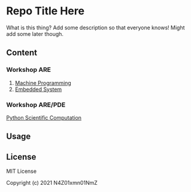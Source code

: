 # Repo Title Here

What is this thing? Add some description so that everyone knows! Might add some later though.

## Content

### Workshop ARE

1. [Machine Programming](./01-machine-programming)
2. [Embedded System](./02-embedded-system)

### Workshop ARE/PDE

[Python Scientific Computation](./03-python-scientific-computation)

## Usage

## License

MIT License

Copyright (c) 2021 N4Z01xmn01NmZ